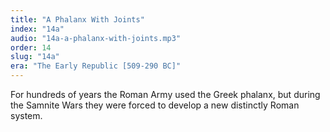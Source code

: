 ```yaml
---
title: "A Phalanx With Joints"
index: "14a"
audio: "14a-a-phalanx-with-joints.mp3"
order: 14
slug: "14a"
era: "The Early Republic [509-290 BC]"
---
```


For hundreds of years the Roman Army used the Greek phalanx, but during the Samnite Wars they were forced to develop a new distinctly Roman system.


